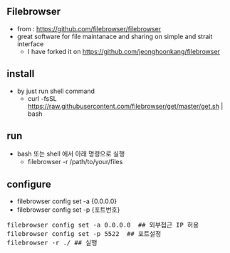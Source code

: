 ## Filebrowser
- from : https://github.com/filebrowser/filebrowser
- great software for file maintanace and sharing on simple and strait interface
  - I have forked it on https://github.com/jeonghoonkang/filebrowser    

## install
- by just run shell command
  - curl -fsSL https://raw.githubusercontent.com/filebrowser/get/master/get.sh | bash
## run
  - bash 또는 shell 에서 아래 명령으로 실행
    - filebrowser -r /path/to/your/files
## configure
  - filebrowser config set -a {0.0.0.0}
  - filebrowser config set -p {포트번호}

<pre>
filebrowser config set -a 0.0.0.0  ## 외부접근 IP 허용
filebrowser config set -p 5522  ## 포트설정
filebrowser -r ./ ## 실행
</pre>
